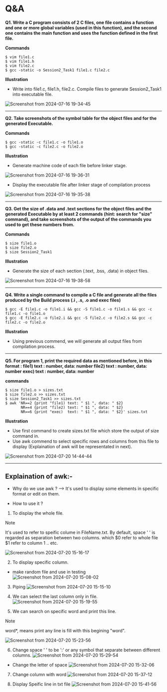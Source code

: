# Q&A

**Q1. Write a C program consists of 2 C files, one file contains a function and one or more global variables (used in this function), and the second one contains the main function and uses the function defined in the first file.**

**Commands**
```
$ vim file1.c
$ vim file1.h
$ vim file2.c
$ gcc -static -o Session2_Task1 file1.c file2.c
```

**Illustration**
+ Write into file1.c, file1.h, file2.c. Compile files to generate Session2_Task1 into executable file.
    
![Screenshot from 2024-07-16 19-34-45](https://github.com/user-attachments/assets/2ef68618-cc9e-436e-86c1-dc881dab6c38)

------------------------------------------------------------------------------------------------------------------

**Q2. Take screenshots of the symbol table for the object files and for the generated Executable.**

**Commands**
```
$ gcc -static -c file1.c -o file1.o
$ gcc -static -c file2.c -o file2.o
```

**Illustration**
+ Generate machine code of each file before linker stage.

![Screenshot from 2024-07-16 19-36-31](https://github.com/user-attachments/assets/13e50562-874d-4e28-bd85-bcf2c7f71431)

+ Display the executable file after linker stage of compilation process

![Screenshot from 2024-07-16 19-35-38](https://github.com/user-attachments/assets/8261a0c9-2b26-432a-b9f2-164fb13bc110)

------------------------------------------------------------------------------------------------------------------

**Q3. Get the size of .data and .text sections for the object files and the generated Executable by at least 2
   commands (hint: search for "size" command), and take screenshots of the output of the commands you used
   to get these numbers from.**

**Commands**
```
$ size file1.o
$ size file2.o
$ size Session2_Task1
```

**Illustration** 
+ Generate the size of each section (.text, .bss, .data) in object files.

![Screenshot from 2024-07-16 19-38-58](https://github.com/user-attachments/assets/530643d8-5128-4bf8-ac07-322d7dbfc843)

--------------------------------------------------------------------------------------------------------------------

**Q4. Write a single command to compile a C file and generate all the files produced by the Build process (.i , .s, .o and exec files)**

```
$ gcc -E file1.c -o file1.i && gcc -S file1.c -o file1.s && gcc -c file1.c -o file1.o
$ gcc -E file2.c -o file2.i && gcc -S file2.c -o file2.s && gcc -c file2.c -o file2.o
```
**Illustration**
+ Using previous commend, we will generate all output files from compilation process.

-------------------------------------------------------------------------------------------------------------------

**Q5. For program 1, print the required data as mentioned before, in this format : 
file1) text : number, data: number
file2) text : number, data: number
exec) text : number, data: number**


**commands**
```
$ size file1.o > sizes.txt
$ size file2.o >> sizes.txt
$ size Session2_Task1 >> sizes.txt
$ awk 'NR==2 {print "file1) text: " $1 ", data: " $2}
       NR==4 {print "file2) text: " $1 ", data: " $2}
       NR==6 {print "exec)  text: " $1 ", data: " $2}' sizes.txt
```

**Illustration**
+ Use first command to create sizes.txt file which store the output of size command in.
+ Use awk commend to select specific rows and columns from this file to display (Explaination of awk will be representated in next).

![Screenshot from 2024-07-20 14-44-44](https://github.com/user-attachments/assets/554b1add-b239-43c1-bf78-7729d9f61762)

--------------------------------------------------------------------------------------------------------------------

Explaination of awk:-
---------------------
+ Why do we use awk ?
--> It's used to display some elements in specific format or edit on them.

+ How to use it ?
1. To display the whole file.

> [!NOTE] 
> It's used to refer to speific colume in FileName.txt. By default, space ' ' is regarded as separation between two columns. which $0 refer to whole file $1 refer to column 1 .. etc.

![Screenshot from 2024-07-20 15-16-17](https://github.com/user-attachments/assets/8faf391b-06a4-43f1-998a-6293b74ed675)

2. To display specific column.
+ make random file and use in testing
![Screenshot from 2024-07-20 15-08-02](https://github.com/user-attachments/assets/e588d281-2f00-4bd1-97c0-a678ec8b2eac)

3. Piping
![Screenshot from 2024-07-20 15-15-10](https://github.com/user-attachments/assets/2f06a998-9dce-432c-b3c7-63b584fe72ea)

4. We can select the last column only in file.
![Screenshot from 2024-07-20 15-19-55](https://github.com/user-attachments/assets/fad2d7f3-3478-4213-8eb5-06991b7088d4)

5. We can search on specific word and print this line.
> [!NOTE] 
> word*, means print any line is fill with this begining "word".

![Screenshot from 2024-07-20 15-23-56](https://github.com/user-attachments/assets/b6089b1a-3c7c-4499-9688-44cbbe786749)

6. Change space ' ' to be ':' or any symbol that separate between different columns.
![Screenshot from 2024-07-20 15-29-54](https://github.com/user-attachments/assets/959e5fe9-014c-42b9-a8e7-9d9811b66058)

+ Change the letter of space
![Screenshot from 2024-07-20 15-32-06](https://github.com/user-attachments/assets/dc9c6b9f-45a5-427e-b36e-f0695a51cc04)

7. Change column with word
![Screenshot from 2024-07-20 15-37-12](https://github.com/user-attachments/assets/9e0f12ec-2f00-421a-9ea6-1ba80d900cde)


8. Display Speific line in txt file
![Screenshot from 2024-07-20 15-41-56](https://github.com/user-attachments/assets/9c4a122e-c27e-4b93-9653-faff989b8af3)







